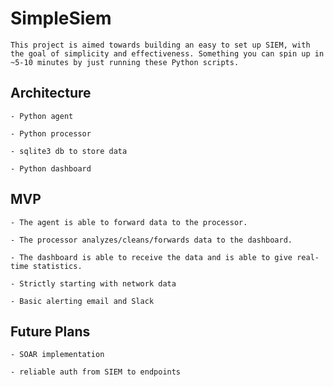 # SimpleSiem
    This project is aimed towards building an easy to set up SIEM, with the goal of simplicity and effectiveness. Something you can spin up in ~5-10 minutes by just running these Python scripts. 




## Architecture

    - Python agent

    - Python processor

    - sqlite3 db to store data 

    - Python dashboard




## MVP 

    - The agent is able to forward data to the processor.

    - The processor analyzes/cleans/forwards data to the dashboard. 

    - The dashboard is able to receive the data and is able to give real-time statistics.

    - Strictly starting with network data 

    - Basic alerting email and Slack




## Future Plans

    - SOAR implementation

    - reliable auth from SIEM to endpoints 